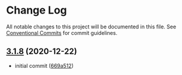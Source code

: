 # Change Log

All notable changes to this project will be documented in this file.
See [Conventional Commits](https://conventionalcommits.org) for commit guidelines.

## [3.1.8](https://github.com/visa/visa-chart-components/tree/%40visa/group-charts%403.1.8) (2020-12-22)

- initial commit ([669a512](https://github.com/visa/visa-chart-components/commit/669a512b10d8681ae1c9a2accb0a4943c609d231))
